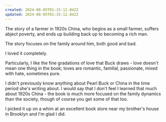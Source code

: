 ```yaml
---
created: 2024-08-05T01:15:12.042Z
updated: 2024-08-05T01:15:12.042Z
---
```

The story of a farmer in 1920s China, who begins as a small farmer, suffers abject poverty, and ends up building back up to becoming a rich man.

The story focuses on the family around him, both good and bad.

I loved it completely.

Particularly, I like the fine gradations of love that Buck draws - love doesn't mean one thing in the book; loves are romantic, familial, passionate, mixed with hate, sometimes pure.

I didn't previously know anything about Pearl Buck or China in the time period she's writing about. I would say that I don't feel I learned that much about 1920s China - the book is much more focused on the family dynamics than the society, though of course you get some of that too.

I picked it up on a whim at an excellent book store near my brother's house in Brooklyn and I'm glad I did.